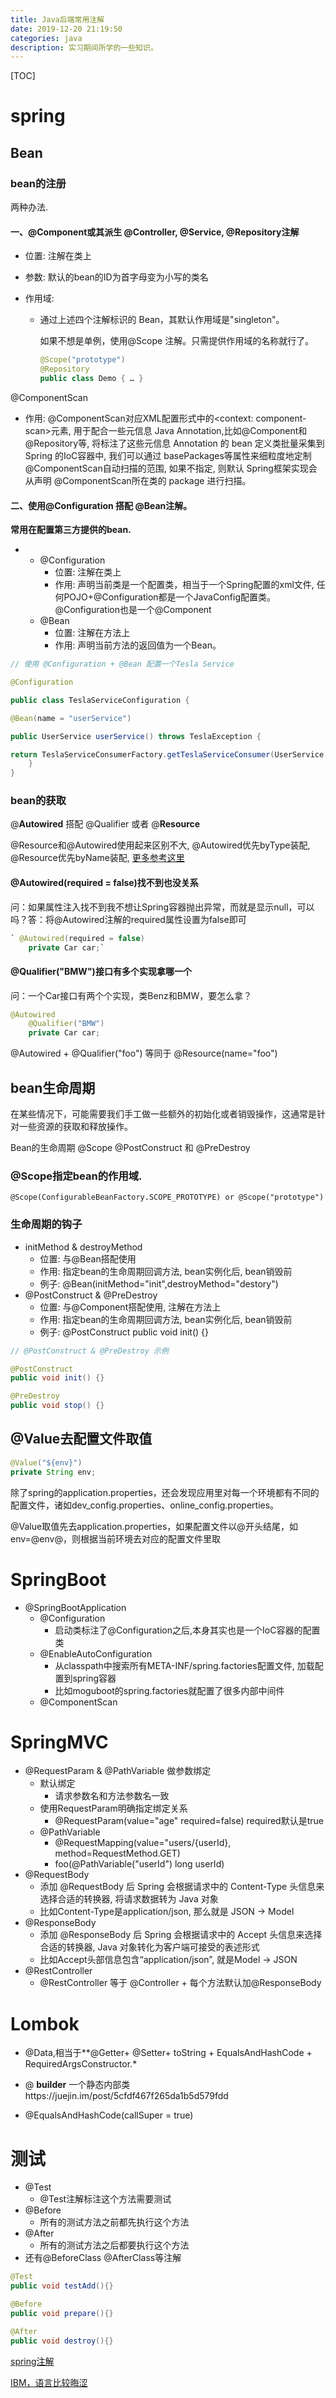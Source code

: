 ```yaml
---
title: Java后端常用注解
date: 2019-12-20 21:19:50
categories: java
description: 实习期间所学的一些知识。
---
```

[TOC]

# spring

## Bean

### bean的注册

两种办法.

#### 一、@Component或其派生 @Controller, @Service, @Repository注解

- 位置: 注解在类上

- 参数: 默认的bean的ID为首字母变为小写的类名

- 作用域: 

  - 通过上述四个注解标识的 Bean，其默认作用域是"singleton"。

    如果不想是单例，使用@Scope 注解。只需提供作用域的名称就行了。

    ```java
    @Scope("prototype") 
    @Repository 
    public class Demo { … }
    ```

    

@ComponentScan

- 作用: @ComponentScan对应XML配置形式中的<context: component-scan>元素, 用于配合一些元信息 Java Annotation,比如@Component和@Repository等, 将标注了这些元信息 Annotation 的 bean 定义类批量采集到 Spring 的IoC容器中, 我们可以通过 basePackages等属性来细粒度地定制 @ComponentScan自动扫描的范围, 如果不指定, 则默认 Spring框架实现会从声明 @ComponentScan所在类的 package 进行扫描。

#### 二、使用@Configuration 搭配 @Bean注解。

 **常用在配置第三方提供的bean.**

- - @Configuration
    - 位置: 注解在类上
    - 作用: 声明当前类是一个配置类，相当于一个Spring配置的xml文件, 任何POJO+@Configuration都是一个JavaConfig配置类。 @Configuration也是一个@Component
  - @Bean
    - 位置: 注解在方法上
    - 作用: 声明当前方法的返回值为一个Bean。

```java
// 使用 @Configuration + @Bean 配置一个Tesla Service

@Configuration

public class TeslaServiceConfiguration {

@Bean(name = "userService")

public UserService userService() throws TeslaException {

return TeslaServiceConsumerFactory.getTeslaServiceConsumer(UserService.class);
	}
}
```



### bean的获取

@**Autowired** 搭配 @Qualifier 或者 @**Resource**

@Resource和@Autowired使用起来区别不大, @Autowired优先byType装配, @Resource优先byName装配, [更多参考这里](http://www.dengshenyu.com/spring/2016/10/09/spring-inject.html)



#### @Autowired(required = false)找不到也没关系

问：如果属性注入找不到我不想让Spring容器抛出异常，而就是显示null，可以吗？答：将@Autowired注解的required属性设置为false即可

```java
` @Autowired(required = false)
    private Car car;`
```



#### @Qualifier("BMW")接口有多个实现拿哪一个

问：一个Car接口有两个个实现，类Benz和BMW，要怎么拿？

```java
@Autowired
    @Qualifier("BMW")
    private Car car;
```



@Autowired + @Qualifier("foo")  等同于 @Resource(name="foo")



## bean生命周期

在某些情况下，可能需要我们手工做一些额外的初始化或者销毁操作，这通常是针对一些资源的获取和释放操作。

Bean的生命周期 @Scope @PostConstruct 和 @PreDestroy 

### @Scope指定bean的作用域.

```
@Scope(ConfigurableBeanFactory.SCOPE_PROTOTYPE) or @Scope("prototype")
```



### 生命周期的钩子

- initMethod & destroyMethod
  - 位置: 与@Bean搭配使用
  - 作用: 指定bean的生命周期回调方法, bean实例化后, bean销毁前
  - 例子: @Bean(initMethod="init",destroyMethod="destory")
- @PostConstruct & @PreDestroy
  - 位置: 与@Component搭配使用, 注解在方法上
  - 作用: 指定bean的生命周期回调方法, bean实例化后, bean销毁前
  - 例子: @PostConstruct public void init() {}

```java
// @PostConstruct & @PreDestroy 示例

@PostConstruct
public void init() {}

@PreDestroy
public void stop() {}
```



## @Value去配置文件取值

```java
@Value("${env}")  
private String env;
```

除了spring的application.properties，还会发现应用里对每一个环境都有不同的配置文件，诸如dev_config.properties、online_config.properties。

@Value取值先去application.properties，如果配置文件以@开头结尾，如env=@env@，则根据当前环境去对应的配置文件里取

#  SpringBoot

- @SpringBootApplication
  - @Configuration
    - 启动类标注了@Configuration之后,本身其实也是一个IoC容器的配置类
  - @EnableAutoConfiguration
    - 从classpath中搜索所有META-INF/spring.factories配置文件, 加载配置到spring容器
    - 比如moguboot的spring.factories就配置了很多内部中间件
  - @ComponentScan



# SpringMVC



- @RequestParam & @PathVariable 做参数绑定
  - 默认绑定
    - 请求参数名和方法参数名一致
  - 使用RequestParam明确指定绑定关系
    - @RequestParam(value="age" required=false)  required默认是true
  - @PathVariable
    - @RequestMapping(value="users/{userId}, method=RequestMethod.GET)
    - foo(@PathVariable("userId") long userId)
- @RequestBody
  - 添加 @RequestBody 后 Spring 会根据请求中的 Content-Type 头信息来选择合适的转换器, 将请求数据转为 Java 对象
  - 比如Content-Type是application/json, 那么就是 JSON -> Model
- @ResponseBody
  - 添加 @ResponseBody 后 Spring 会根据请求中的 Accept 头信息来选择合适的转换器, Java 对象转化为客户端可接受的表述形式
  - 比如Accept头部信息包含“application/json”, 就是Model -> JSON
- @RestController
  - @RestController 等于 @Controller + 每个方法默认加@ResponseBody


# Lombok

- @Data,相当于**@Getter+ @Setter+ toString + EqualsAndHashCode + RequiredArgsConstructor.*

- @ **builder** 一个静态内部类https://juejin.im/post/5cfdf467f265da1b5d579fdd

- @EqualsAndHashCode(callSuper = true)

  

  

# 测试

- @Test
  - @Test注解标注这个方法需要测试
- @Before
  - 所有的测试方法之前都先执行这个方法
- @After
  - 所有的测试方法之后都要执行这个方法
- 还有@BeforeClass @AfterClass等注解

```java
@Test
public void testAdd(){}

@Before
public void prepare(){}

@After
public void destroy(){}
```







[spring注解](https://www.cnblogs.com/xrq730/p/5313412.html)

[IBM，语言比较晦涩](https://www.ibm.com/developerworks/cn/opensource/os-cn-spring-iocannt/index.html)